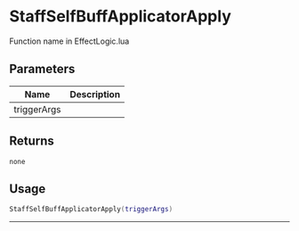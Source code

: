 # StaffSelfBuffApplicatorApply

Function name in EffectLogic.lua

## Parameters

| Name        | Description |
| ----------- | ----------- |
| triggerArgs |             |

## Returns

`none`

## Usage

```lua
StaffSelfBuffApplicatorApply(triggerArgs)
```

---
